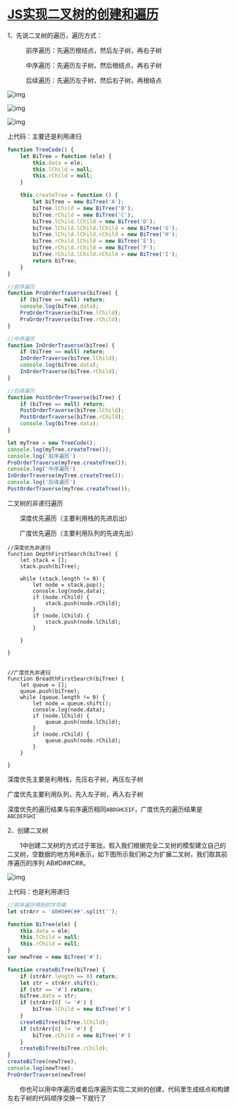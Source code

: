 # [JS实现二叉树的创建和遍历](https://www.cnblogs.com/xbblogs/p/9917245.html)

1、先说二叉树的遍历，遍历方式：

　　　前序遍历：先遍历根结点，然后左子树，再右子树

　　　中序遍历：先遍历左子树，然后根结点，再右子树

　　　后续遍历：先遍历左子树，然后右子树，再根结点

![img](http://fang.images.fangwenzheng.top/715141-20181106190033609-1693577031.png)



![img](http://fang.images.fangwenzheng.top/715141-20181106190310845-797901347.png)



![img](http://fang.images.fangwenzheng.top/715141-20181106190341618-298002101.png)

 上代码：主要还是利用递归



```javascript
function TreeCode() {
    let BiTree = function (ele) {
        this.data = ele;
        this.lChild = null;
        this.rChild = null;
    }

    this.createTree = function () {
        let biTree = new BiTree('A');
        biTree.lChild = new BiTree('B');
        biTree.rChild = new BiTree('C');
        biTree.lChild.lChild = new BiTree('D');
        biTree.lChild.lChild.lChild = new BiTree('G');
        biTree.lChild.lChild.rChild = new BiTree('H');
        biTree.rChild.lChild = new BiTree('E');
        biTree.rChild.rChild = new BiTree('F');
        biTree.rChild.lChild.rChild = new BiTree('I');
        return biTree;
    }
}

//前序遍历
function ProOrderTraverse(biTree) {
    if (biTree == null) return;
    console.log(biTree.data);
    ProOrderTraverse(biTree.lChild);
    ProOrderTraverse(biTree.rChild);
}

//中序遍历
function InOrderTraverse(biTree) {
    if (biTree == null) return;
    InOrderTraverse(biTree.lChild);
    console.log(biTree.data);
    InOrderTraverse(biTree.rChild);
}

//后续遍历
function PostOrderTraverse(biTree) {
    if (biTree == null) return;
    PostOrderTraverse(biTree.lChild);
    PostOrderTraverse(biTree.rChild);
    console.log(biTree.data);
}

let myTree = new TreeCode();
console.log(myTree.createTree());
console.log('前序遍历')
ProOrderTraverse(myTree.createTree());
console.log('中序遍历')
InOrderTraverse(myTree.createTree());
console.log('后续遍历')
PostOrderTraverse(myTree.createTree());
```



 二叉树的非递归遍历

　　深度优先遍历（主要利用栈的先进后出）

　　广度优先遍历（主要利用队列的先进先出）



```
//深度优先非递归
function DepthFirstSearch(biTree) {
    let stack = [];
    stack.push(biTree);

    while (stack.length != 0) {
        let node = stack.pop();
        console.log(node.data);
        if (node.rChild) {
            stack.push(node.rChild);
        }
        if (node.lChild) {
            stack.push(node.lChild);
        }

    }

}


//广度优先非递归
function BreadthFirstSearch(biTree) {
    let queue = [];
    queue.push(biTree);
    while (queue.length != 0) {
        let node = queue.shift();
        console.log(node.data);
        if (node.lChild) {
            queue.push(node.lChild);
        }
        if (node.rChild) {
            queue.push(node.rChild);
        }
    }

}
```



深度优先主要是利用栈，先压右子树，再压左子树

广度优先主要利用队列，先入左子树，再入右子树

深度优先的遍历结果与前序遍历相同`ABDGHCEIF`，广度优先的遍历结果是 `ABCDEFGHI`

 

2、创建二叉树

　　1中创建二叉树的方式过于笨拙，假入我们根据完全二叉树的模型建立自己的二叉树，空数据的地方用#表示，如下图所示我们称之为扩展二叉树，我们取其前序遍历的序列 AB#D##C##。

![img](http://fang.images.fangwenzheng.top/715141-20181106184832229-425224358.png)

上代码：也是利用递归

```javascript
//前序遍历得到的字符串
let strArr = 'AB#D##C##'.split('');

function BiTree(ele) {
    this.data = ele;
    this.lChild = null;
    this.rChild = null;
}
var newTree = new BiTree('#');

function createBiTree(biTree) {
    if (strArr.length == 0) return;
    let str = strArr.shift();
    if (str == '#') return;
    biTree.data = str;
    if (strArr[0] != '#') {
        biTree.lChild = new BiTree('#')
    }
    createBiTree(biTree.lChild);
    if (strArr[0] != '#') {
        biTree.rChild = new BiTree('#')
    }
    createBiTree(biTree.rChild);
}
createBiTree(newTree);
console.log(newTree);
ProOrderTraverse(newTree)
```



　　你也可以用中序遍历或者后序遍历实现二叉树的创建，代码里生成结点和构建左右子树的代码顺序交换一下就行了